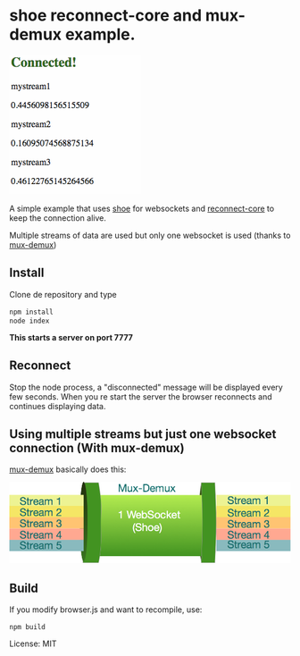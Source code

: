 # shoe reconnect-core and mux-demux example.

![sample](sample.gif)

A simple example that uses [shoe](http://github.com/substack/shoe) for websockets 
and [reconnect-core](https://github.com/juliangruber/reconnect-core) to keep the connection alive.

Multiple streams of data are used but only one websocket is used (thanks to [mux-demux](https://github.com/dominictarr/mux-demux))

## Install

Clone de repository and type

	npm install
	node index



**This starts a server on port 7777**

## Reconnect

Stop the node process, a "disconnected" message will be displayed every few seconds.
When you re start the server the browser reconnects and continues displaying data.


## Using multiple streams but just one websocket connection (With mux-demux)

[mux-demux](https://github.com/dominictarr/mux-demux) basically does this:

![muxdemux](muxdemux.png)


## Build

If you modify browser.js and want to recompile, use:

	npm build

License: MIT

